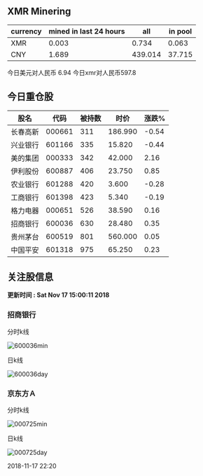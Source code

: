 ## XMR Minering

|currency|mined in last 24 hours|all|in pool|
|---|---|---|---|
|XMR|0.003|0.734|0.063|
|CNY|1.689|439.014|37.715|

今日美元对人民币 6.94	今日xmr对人民币597.8


## 今日重仓股 

|股名|代码|被持数|时价|涨跌%|
|---|---|---|---|---|
|长春高新|000661|311|186.990|-0.54|
|兴业银行|601166|335|15.820|-0.44|
|美的集团|000333|342|42.000|2.16|
|伊利股份|600887|406|23.750|0.85|
|农业银行|601288|420|3.600|-0.28|
|工商银行|601398|423|5.340|-0.19|
|格力电器|000651|526|38.590|0.16|
|招商银行|600036|630|28.480|0.35|
|贵州茅台|600519|801|560.000|0.05|
|中国平安|601318|975|65.250|0.23|

## 关注股信息
**更新时间 : Sat Nov 17 15:00:11 2018**
### 招商银行 
分时k线

![600036min](http://image.sinajs.cn/newchart/min/n/sh600036.gif)

日k线

![600036day](http://image.sinajs.cn/newchart/daily/n/sh600036.gif)

### 京东方Ａ 
分时k线

![000725min](http://image.sinajs.cn/newchart/min/n/sz000725.gif)

日k线

![000725day](http://image.sinajs.cn/newchart/daily/n/sz000725.gif)

2018-11-17 22:20